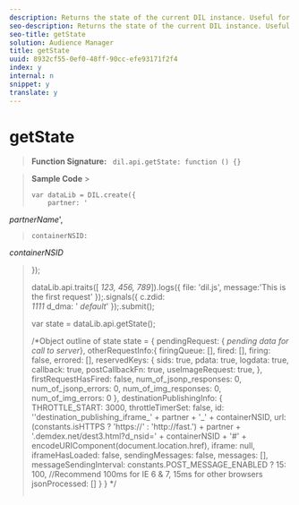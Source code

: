 ```yaml
---
description: Returns the state of the current DIL instance. Useful for debugging and troubleshooting.
seo-description: Returns the state of the current DIL instance. Useful for debugging and troubleshooting.
seo-title: getState
solution: Audience Manager
title: getState
uuid: 8932cf55-0ef0-48ff-90cc-efe93171f2f4
index: y
internal: n
snippet: y
translate: y
---
```


# getState


>**Function Signature:** ` dil.api.getState: function () {}` 

>**Sample Code** >
>```
>var dataLib = DIL.create({ 
>     partner: ' 
<i>partnerName</i>', 
>     containerNSID:  
<i>containerNSID</i> 
>}); 
> 
>dataLib.api.traits([ 
<i>123, 456, 789</i>]).logs({ 
>     file: 'dil.js', 
>     message:'This is the first request' 
>});.signals({ 
>     c.zdid:  
<i>1111</i> 
>     d_dma: ' 
<i>default</i>' 
>});.submit(); 
> 
>var state = dataLib.api.getState(); 
> 
>/*Object outline of state 
>state = { 
>     pendingRequest: { 
<i>pending data for call to server</i>}, 
>     otherRequestInfo:{ 
>          firingQueue: [], 
>          fired: [], 
>          firing: false, 
>          errored: [], 
>          reservedKeys: { 
>               sids: true, 
>               pdata: true, 
>               logdata: true, 
>               callback: true, 
>               postCallbackFn: true, 
>               useImageRequest: true, 
>          }, 
>          firstRequestHasFired: false, 
>          num_of_jsonp_responses: 0, 
>          num_of_jsonp_errors: 0, 
>          num_of_img_responses: 0, 
>          num_of_img_errors: 0 
>     }, 
>     destinationPublishingInfo: { 
>          THROTTLE_START: 3000, 
>          throttleTimerSet: false, 
>          id: ''destination_publishing_iframe_' + partner + '_' + containerNSID, 
>          url: (constants.isHTTPS ? 'https://' : 'http://fast.') + partner + '.demdex.net/dest3.html?d_nsid=' 
>          + containerNSID + '#' + encodeURIComponent(document.location.href), 
>               iframe: null, 
>               iframeHasLoaded: false, 
>               sendingMessages: false, 
>               messages: [], 
>               messageSendingInterval: constants.POST_MESSAGE_ENABLED ? 15: 100, 
>               //Recommend 100ms for IE 6 & 7, 15ms for other browsers 
>               jsonProcessed: [] 
>     } 
>} 
>*/
>```

